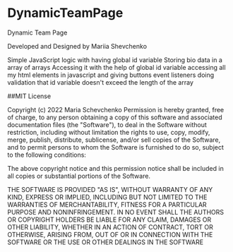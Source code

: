 # DynamicTeamPage
Dynamic Team Page

Developed and Designed by Mariia Shevchenko

Simple JavaScript logic with having global id variable
Storing bio data in a array of arrays
Accessing it with the help of global id variable
accessing all my html elements in javascript and giving buttons event listeners
doing validation that id variable doesn't exceed the length of the array






##MIT License

Copyright (c) 2022 Maria Schevchenko
Permission is hereby granted, free of charge, to any person obtaining a copy of this software and associated documentation files (the "Software"), to deal in the Software without restriction, including without limitation the rights to use, copy, modify, merge, publish, distribute, sublicense, and/or sell copies of the Software, and to permit persons to whom the Software is furnished to do so, subject to the following conditions:

The above copyright notice and this permission notice shall be included in all copies or substantial portions of the Software.

THE SOFTWARE IS PROVIDED "AS IS", WITHOUT WARRANTY OF ANY KIND, EXPRESS OR IMPLIED, INCLUDING BUT NOT LIMITED TO THE WARRANTIES OF MERCHANTABILITY, FITNESS FOR A PARTICULAR PURPOSE AND NONINFRINGEMENT. IN NO EVENT SHALL THE AUTHORS OR COPYRIGHT HOLDERS BE LIABLE FOR ANY CLAIM, DAMAGES OR OTHER LIABILITY, WHETHER IN AN ACTION OF CONTRACT, TORT OR OTHERWISE, ARISING FROM, OUT OF OR IN CONNECTION WITH THE SOFTWARE OR THE USE OR OTHER DEALINGS IN THE SOFTWARE
